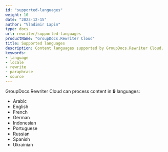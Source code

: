 ```yaml
---
id: "supported-languages"
weight: 10
date: "2023-12-15"
author: "Vladimir Lapin"
type: docs
url: rewriter/supported-languages
productName: "GroupDocs.Rewriter Cloud"
title: Supported languages
description: Content languages supported by GroupDocs.Rewriter Cloud.
keywords:
- language
- locale
- rewrite
- paraphrase
- source
---
```


GroupDocs.Rewriter Cloud can process content in **9** languages:

- Arabic
- English
- French
- German
- Indonesian
- Portuguese
- Russian
- Spanish
- Ukrainian
